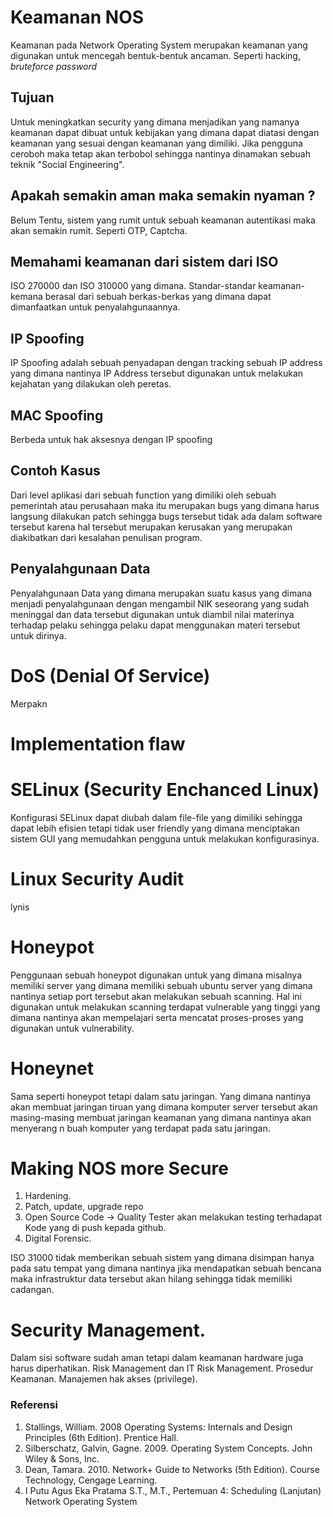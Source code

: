 # Keamanan NOS

Keamanan pada Network Operating System merupakan keamanan yang digunakan untuk mencegah bentuk-bentuk ancaman. Seperti hacking, _bruteforce password_

## Tujuan

Untuk meningkatkan security yang dimana menjadikan yang namanya keamanan dapat dibuat untuk kebijakan yang dimana dapat diatasi dengan keamanan yang sesuai dengan keamanan yang dimiliki. Jika pengguna ceroboh maka tetap akan terbobol sehingga nantinya dinamakan sebuah teknik "Social Engineering".

## Apakah semakin aman maka semakin nyaman ? 

Belum Tentu, sistem yang rumit untuk sebuah keamanan autentikasi maka akan semakin rumit. Seperti OTP, Captcha.

## Memahami keamanan dari sistem dari ISO 

ISO 270000 dan ISO 310000 yang dimana. Standar-standar keamanan-kemana berasal dari sebuah berkas-berkas yang dimana dapat dimanfaatkan untuk penyalahgunaannya. 

## IP Spoofing

IP Spoofing adalah sebuah penyadapan dengan tracking sebuah IP address yang dimana nantinya IP Address tersebut digunakan untuk melakukan kejahatan yang dilakukan oleh peretas.

## MAC Spoofing 

Berbeda untuk hak aksesnya dengan IP spoofing

## Contoh Kasus

Dari level aplikasi dari sebuah function yang dimiliki oleh sebuah pemerintah atau perusahaan maka itu merupakan bugs yang dimana harus langsung dilakukan patch sehingga bugs tersebut tidak ada dalam software tersebut karena hal tersebut merupakan kerusakan yang merupakan diakibatkan dari kesalahan penulisan program. 

## Penyalahgunaan Data 

Penyalahgunaan Data yang dimana merupakan suatu kasus yang dimana menjadi penyalahgunaan dengan mengambil NIK seseorang yang sudah meninggal dan data tersebut digunakan untuk diambil nilai materinya terhadap pelaku sehingga pelaku dapat menggunakan materi tersebut untuk dirinya.

# DoS (Denial Of Service)

Merpakn

# Implementation flaw

# SELinux (Security Enchanced Linux)

Konfigurasi SELinux dapat diubah dalam file-file yang dimiliki sehingga dapat lebih efisien tetapi tidak user friendly yang dimana menciptakan sistem GUI yang memudahkan pengguna untuk melakukan konfigurasinya.

# Linux Security Audit

lynis

# Honeypot

Penggunaan sebuah honeypot digunakan untuk yang dimana misalnya memiliki server yang dimana memiliki sebuah ubuntu server yang dimana nantinya setiap port tersebut akan melakukan sebuah scanning. Hal ini digunakan untuk melakukan scanning terdapat vulnerable yang tinggi yang dimana nantinya akan mempelajari serta mencatat proses-proses yang digunakan untuk vulnerability.

# Honeynet 

Sama seperti honeypot tetapi dalam satu jaringan. Yang dimana nantinya akan membuat jaringan tiruan yang dimana komputer server tersebut akan masing-masing membuat jaringan keamanan yang dimana nantinya akan menyerang n buah komputer yang terdapat pada satu jaringan.

# Making NOS more Secure

1. Hardening.
2. Patch, update, upgrade repo
3. Open Source Code -> Quality Tester akan melakukan testing terhadapat Kode yang di push kepada github.
4. Digital Forensic.

ISO 31000 tidak memberikan sebuah sistem yang dimana disimpan hanya pada satu tempat yang dimana nantinya jika mendapatkan sebuah bencana maka infrastruktur data tersebut akan hilang sehingga tidak memiliki cadangan.    

# Security Management.

Dalam sisi software sudah aman tetapi dalam keamanan hardware juga harus diperhatikan. Risk Management dan IT Risk Management. Prosedur Keamanan. Manajemen hak akses (privilege).

### Referensi 

1. Stallings, William. 2008 Operating Systems: Internals and Design Principles (6th Edition). Prentice Hall.
2. Silberschatz, Galvin, Gagne. 2009. Operating System Concepts. John Wiley & Sons, Inc.
3. Dean, Tamara. 2010. Network+ Guide to Networks (5th Edition). Course Technology, Cengage Learning.
4. I Putu Agus Eka Pratama S.T., M.T., Pertemuan 4: Scheduling (Lanjutan) Network Operating System 
